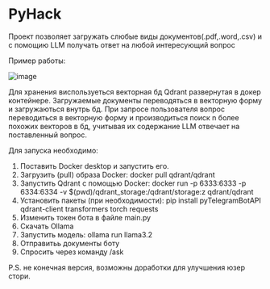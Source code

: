 # PyHack

Проект позволяет загружать слюбые виды документов(.pdf,.word,.csv) и с помощию LLM получать ответ на любой интересующий вопрос

Пример работы:

![image](https://github.com/user-attachments/assets/cd945cfe-b5f4-4143-b841-bf97c3f2a7e1)

Для хранения виспользуеться векторная бд Qdrant развернутая в докер контейнере. Загружаемые документы переводяться в векторную форму и загружаються внутрь бд.
При запросе пользователя вопрос переводиться в векторную форму и производиться поиск n более похожих векторов в бд, учитывая их содержание LLM отвечает на поставленный вопрос.

Для запуска необходимо:
  1. Поставить Docker desktop и запустить его.
  2. Загрузить (pull) образа Docker:  docker pull qdrant/qdrant
  3. Запустить Qdrant с помощью Docker: docker run -p 6333:6333 -p 6334:6334 -v $(pwd)/qdrant_storage:/qdrant/storage:z qdrant/qdrant
  4. Установить пакеты (при необходимости): pip install pyTelegramBotAPI qdrant-client transformers torch requests
  5. Изменить токен бота в файле main.py
  6. Скачать Ollama
  7. Запустить модель: ollama run llama3.2
  8. Отправитьь документы боту
  9. Спросить через команду /ask

P.S. не конечная версия, возможны доработки для улучшения юзер стори.
